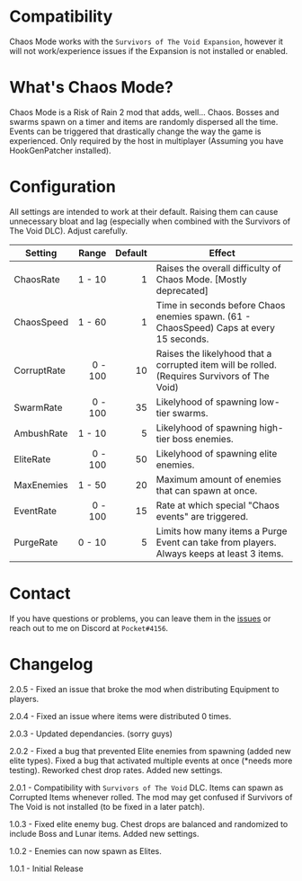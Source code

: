 # Compatibility
Chaos Mode works with the `Survivors of The Void Expansion`, however it will not work/experience issues if the Expansion is not installed or enabled.

# What's Chaos Mode?
Chaos Mode is a Risk of Rain 2 mod that adds, well... Chaos. Bosses and swarms spawn on a timer and items are randomly dispersed all the time. Events can be triggered that drastically change the way the game is experienced. Only required by the host in multiplayer (Assuming you have HookGenPatcher installed).

# Configuration
All settings are intended to work at their default. Raising them can cause unnecessary bloat and lag (especially when combined with the Survivors of The Void DLC). Adjust carefully.

Setting | Range | Default | Effect
---|---:|---:|---
ChaosRate | 1 - 10 | 1 | Raises the overall difficulty of Chaos Mode. [Mostly deprecated]
ChaosSpeed | 1 - 60 | 1 | Time in seconds before Chaos enemies spawn. (61 - ChaosSpeed) Caps at every 15 seconds.
CorruptRate | 0 - 100 | 10 | Raises the likelyhood that a corrupted item will be rolled. (Requires Survivors of The Void)
SwarmRate | 0 - 100 | 35 | Likelyhood of spawning low-tier swarms.
AmbushRate | 1 - 10 | 5 | Likelyhood of spawning high-tier boss enemies.
EliteRate | 0 - 100 | 50 | Likelyhood of spawning elite enemies.
MaxEnemies | 1 - 50 | 20 | Maximum amount of enemies that can spawn at once.
EventRate | 0 - 100 | 15 | Rate at which special "Chaos events" are triggered.
PurgeRate| 0 - 10 | 5 | Limits how many items a Purge Event can take from players. Always keeps at least 3 items.

# Contact
If you have questions or problems, you can leave them in the [issues](https://github.com/bryantBaumgartner/chaosMode/issues) or reach out to me on Discord at `Pocket#4156`.

# Changelog
2.0.5 - Fixed an issue that broke the mod when distributing Equipment to players.

2.0.4 - Fixed an issue where items were distributed 0 times.

2.0.3 - Updated dependancies. (sorry guys)

2.0.2 - Fixed a bug that prevented Elite enemies from spawning (added new elite types). Fixed a bug that activated multiple events at once (*needs more testing). Reworked chest drop rates. Added new settings.

2.0.1 - Compatibility with `Survivors of The Void` DLC. Items can spawn as Corrupted Items whenever rolled. The mod may get confused if Survivors of The Void is not installed (to be fixed in a later patch).

1.0.3 - Fixed elite enemy bug. Chest drops are balanced and randomized to include Boss and Lunar items. Added new settings.

1.0.2 - Enemies can now spawn as Elites.   

1.0.1 - Initial Release
